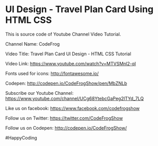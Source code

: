 # UI Design - Travel Plan Card Using HTML CSS

This is source code of Youtube Channel Video Tutorial.

Channel Name: CodeFrog

Video Title: Travel Plan Card UI Design - HTML CSS Tutorial

Video Link: https://www.youtube.com/watch?v=MTVSMnl2-qI

Fonts used for icons: http://fontawesome.io/

Codepen: http://codepen.io/CodeFrogShow/pen/MbZNLb

Subscribe our Youtube Channel: https://www.youtube.com/channel/UCg68YtebcGaPeg2ITYd_7LQ

Like us on facebook: https://www.facebook.com/codefrogshow

Follow us on Twitter: https://twitter.com/CodeFrogShow

Follow us on Codepen: http://codepen.io/CodeFrogShow/

#HappyCoding
